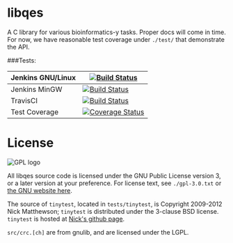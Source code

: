 libqes
======

A C library for various bioinformatics-y tasks. Proper docs will come in time.
For now, we have reasonable test coverage under `./test/` that demonstrate the
API.

###Tests:

| Jenkins GNU/Linux | [![Build Status](http://biojenkins.anu.edu.au/job/libqes/badge/icon)](http://biojenkins.anu.edu.au/job/libqes/) |
| ----------------- | --- |
| Jenkins MinGW     | [![Build Status](http://biojenkins.anu.edu.au/job/libqes-mingw/badge/icon)](http://biojenkins.anu.edu.au/job/libqes-mingw/) |
| TravisCI          | [![Build Status](https://travis-ci.org/kdmurray91/libqes.svg?branch=dev)](https://travis-ci.org/kdmurray91/libqes) |
| Test Coverage     | [![Coverage Status](https://img.shields.io/coveralls/kdmurray91/libqes.svg)](https://coveralls.io/r/kdmurray91/libqes?branch=master) |


License
=======

![GPL logo](http://www.gnu.org/graphics/gplv3-127x51.png)

All libqes source code is licensed under the GNU Public License version 3, or a
later version at your preference.  For license text, see `./gpl-3.0.txt` or
[the GNU website here](http://www.gnu.org/licenses/gpl-3.0.html).

The source of `tinytest`, located in `tests/tinytest`, is Copyright 2009-2012
Nick Matthewson; `tinytest` is distributed under the 3-clause BSD license.
`tinytest` is hosted at
[Nick's github page](https://github.com/nmathewson/tinytest).

`src/crc.[ch]` are from gnulib, and are licensed under the LGPL.
